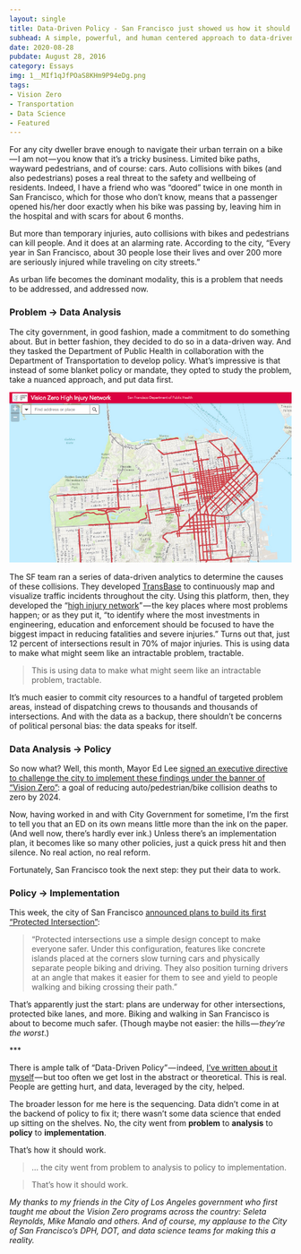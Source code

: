 ```yaml
---
layout: single
title: Data-Driven Policy - San Francisco just showed us how it should work.
subhead: A simple, powerful, and human centered approach to data-driven decision-making
date: 2020-08-28
pubdate: August 28, 2016
category: Essays
img: 1__MIf1qJfPOaS8KHm9P94eDg.png
tags:
- Vision Zero
- Transportation
- Data Science
- Featured
---
```

For any city dweller brave enough to navigate their urban terrain on a bike — I am not — you know that it’s a tricky business. Limited bike paths, wayward pedestrians, and of course: cars. Auto collisions with bikes (and also pedestrians) poses a real threat to the safety and wellbeing of residents. Indeed, I have a friend who was “doored” twice in one month in San Francisco, which for those who don’t know, means that a passenger opened his/her door exactly when his bike was passing by, leaving him in the hospital and with scars for about 6 months.

But more than temporary injuries, auto collisions with bikes and pedestrians can kill people. And it does at an alarming rate. According to the city, “Every year in San Francisco, about 30 people lose their lives and over 200 more are seriously injured while traveling on city streets.”

As urban life becomes the dominant modality, this is a problem that needs to be addressed, and addressed now.

### Problem -> Data Analysis

The city government, in good fashion, made a commitment to do something about. But in better fashion, they decided to do so in a data-driven way. And they tasked the Department of Public Health in collaboration with the Department of Transportation to develop policy. What’s impressive is that instead of some blanket policy or mandate, they opted to study the problem, take a nuanced approach, and put data first.

![](/img/1__mWOfWpvuLdqRd1ZhJMWSIg.png)

The SF team ran a series of data-driven analytics to determine the causes of these collisions. They developed [TransBase](http://www.transbasesf.org/) to continuously map and visualize traffic incidents throughout the city. Using this platform, then, they developed the “[high injury network](http://sfgov.maps.arcgis.com/apps/webappviewer/index.html?id=fa37f1274b4446f1bdddd7bdf9e708ff)” — the key places where most problems happen; or as they put it, “to identify where the most investments in engineering, education and enforcement should be focused to have the biggest impact in reducing fatalities and severe injuries.” Turns out that, just 12 percent of intersections result in 70% of major injuries. This is using data to make what might seem like an intractable problem, tractable.

> This is using data to make what might seem like an intractable problem, tractable.

It’s much easier to commit city resources to a handful of targeted problem areas, instead of dispatching crews to thousands and thousands of intersections. And with the data as a backup, there shouldn’t be concerns of political personal bias: the data speaks for itself.

### Data Analysis -> Policy

So now what? Well, this month, Mayor Ed Lee [signed an executive directive to challenge the city to implement these findings under the banner of “Vision Zero”](http://hoodline.com/2016/08/mayor-lee-orders-expedited-traffic-safety-improvements-in-wake-of-cyclists-deaths-in-june): a goal of reducing auto/pedestrian/bike collision deaths to zero by 2024.

Now, having worked in and with City Government for sometime, I’m the first to tell you that an ED on its own means little more than the ink on the paper. (And well now, there’s hardly ever ink.) Unless there’s an implementation plan, it becomes like so many other policies, just a quick press hit and then silence. No real action, no real reform.

Fortunately, San Francisco took the next step: they put their data to work.

### Policy -> Implementation

This week, the city of San Francisco [announced plans to build its first “Protected Intersection”](https://www.sfmta.com/about-sfmta/blog/sf%E2%80%99s-first-%E2%80%98protected-intersection%E2%80%99-break-ground-9th-and-division):

> “Protected intersections use a simple design concept to make everyone safer. Under this configuration, features like concrete islands placed at the corners slow turning cars and physically separate people biking and driving. They also position turning drivers at an angle that makes it easier for them to see and yield to people walking and biking crossing their path.”

That’s apparently just the start: plans are underway for other intersections, protected bike lanes, and more. Biking and walking in San Francisco is about to become much safer. (Though maybe not easier: the hills — _they’re the worst_.)

\*\*\*

There is ample talk of “Data-Driven Policy” — indeed, [I’ve written about it myself](https://medium.computting-the-law-in-the-palm-of-your-hand-47f5236da7f1) — but too often we get lost in the abstract or theoretical. This is real. People are getting hurt, and data, leveraged by the city, helped.

The broader lesson for me here is the sequencing. Data didn’t come in at the backend of policy to fix it; there wasn’t some data science that ended up sitting on the shelves. No, the city went from **problem** to **analysis** to **policy** to **implementation**.

That’s how it should work.

> … the city went from problem to analysis to policy to implementation.

> That’s how it should work.

_My thanks to my friends in the City of Los Angeles government who first taught me about the Vision Zero programs across the country: Seleta Reynolds, Mike Manalo and others. And of course, my applause to the City of San Francisco’s DPH, DOT, and data science teams for making this a reality._